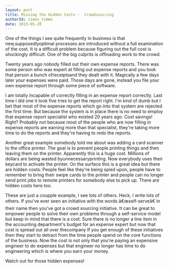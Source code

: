 ```yaml
---
layout: post
title: Missing the Hidden Costs -  Crowdsourcing
authorId: simon_timms
date: 2013-05-20
---
```


One of the things I see quite frequently in business is that new,supposedlyoptimal processes are introduced without a full examination of the cost. It is a difficult problem because figuring out the full cost is shockingly difficult. One of the big culprits is offloading work to the crowd.

Twenty years ago nobody filled out their own expense reports. There was some person who was expert at filling out expense reports and you took that person a bunch ofreceiptsand they dealt with it. Magically a few days later your expenses were paid. Those days are gone, instead you file your own expense report through some piece of software.

I am totally incapable of correctly filling in an expense report correctly. Last time I did one it took five tries to get the report right. I'm kind of dumb but I bet that most of the expense reports which go into that system are rejected the first time. But because the system is in place there is no need to employ that expense report specialist who existed 20 years ago. Cost savings! Right? Probably not because most of the people who are now filling in expense reports are earning more than that specialist, they're taking more time to do the reports and they're having to redo the reports.

Another great example somebody told me about was adding a card scanner to the office printer. The goal is to prevent people printing things and then leaving them on the printer. Apparently this is a huge cost. Millions of dollars are being wasted byunnecessaryprinting. Now everybody uses their keycard to activate the printer. On the surface this is a great idea but there are hidden costs. People feel like they're being spied upon, people have to remember to bring their swipe cards to the printer and people can no longer send print jobs to remote printers for somebody else to pick up. There are hidden costs here too.

These are just a coupple example, I see lots of others. Heck, I write lots of others. If you've ever seen an initiative with the words â€œself-serveâ€ in their name then you've got a crowd sourcing initiative. It can be great to empower people to solve their own problems through a self-service model but keep in mind that there is a cost. Sure there is no longer a line item in the accounting department's budget for an expense expert but now that cost is spread out all over thecompany If you get enough of these initiatives then they start to detract from the time people spend on the core functions of the business. Now the cost is not only that you're paying an expensive engineer to do expenses but that engineer no longer has time to do engineering which is where you earn your money.

Watch out for those hidden expenses!



